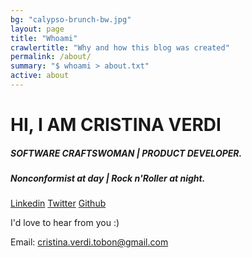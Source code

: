 ```yaml
---
bg: "calypso-brunch-bw.jpg"
layout: page
title: "Whoami"
crawlertitle: "Why and how this blog was created"
permalink: /about/
summary: "$ whoami > about.txt"
active: about
---
```


# HI, I AM CRISTINA VERDI
##### SOFTWARE CRAFTSWOMAN | PRODUCT DEVELOPER.

##### Nonconformist at day | Rock n'Roller at night.

[Linkedin](https://www.linkedin.com/in/cristina-verdi/)       [Twitter](https://twitter.com/cristina_verdi)     [Github](https://github.com/cristinaverdi)

I'd love to hear from you :) 

Email: cristina.verdi.tobon@gmail.com

